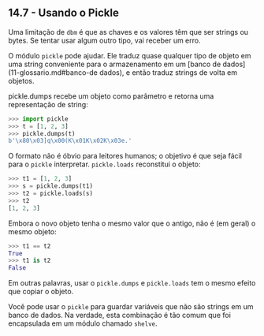 ## 14.7 - Usando o Pickle

Uma limitação de `dbm` é que as chaves e os valores têm que ser strings ou bytes. Se tentar usar algum outro tipo, vai receber um erro.

O módulo `pickle` pode ajudar. Ele traduz quase qualquer tipo de objeto em uma string conveniente para o armazenamento em um [banco de dados](11-glossario.md#banco-de dados), e então traduz strings de volta em objetos.

pickle.dumps recebe um objeto como parâmetro e retorna uma representação de string:


```python
>>> import pickle
>>> t = [1, 2, 3]
>>> pickle.dumps(t)
b'\x80\x03]q\x00(K\x01K\x02K\x03e.'
```

O formato não é óbvio para leitores humanos; o objetivo é que seja fácil para o `pickle` interpretar. `pickle.loads` reconstitui o objeto:

```python
>>> t1 = [1, 2, 3]
>>> s = pickle.dumps(t1)
>>> t2 = pickle.loads(s)
>>> t2
[1, 2, 3]
```

Embora o novo objeto tenha o mesmo valor que o antigo, não é (em geral) o mesmo objeto:

```python
>>> t1 == t2
True
>>> t1 is t2
False
```

Em outras palavras, usar o `pickle.dumps` e `pickle.loads` tem o mesmo efeito que copiar o objeto.

Você pode usar o `pickle` para guardar variáveis que não são strings em um banco de dados. Na verdade, esta combinação é tão comum que foi encapsulada em um módulo chamado `shelve`.
